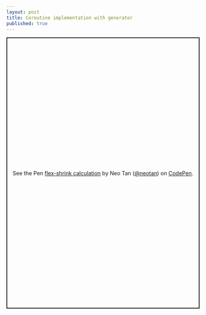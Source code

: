 ```yaml
---
layout: post
title: Coroutine implementation with generator
published: true
---
```


<p class="codepen" data-height="708" data-theme-id="light" data-default-tab="css,result" data-user="neotan" data-slug-hash="JjyeWBe" data-preview="true" style="height: 708px; box-sizing: border-box; display: flex; align-items: center; justify-content: center; border: 2px solid; margin: 1em 0; padding: 1em;" data-pen-title="flex-shrink calculation">
  <span>See the Pen <a href="https://codepen.io/neotan/pen/JjyeWBe">
  flex-shrink calculation</a> by Neo Tan (<a href="https://codepen.io/neotan">@neotan</a>)
  on <a href="https://codepen.io">CodePen</a>.</span>
</p>
<script async src="https://static.codepen.io/assets/embed/ei.js"></script>
